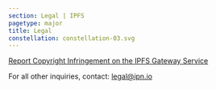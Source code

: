 ```yaml
---
section: Legal | IPFS
pagetype: major
title: Legal
constellation: constellation-03.svg
---
```


[Report Copyright Infringement on the IPFS Gateway Service](https://docs.google.com/a/andyet.com/forms/d/1fXchtQEQ6WDjedSk46ZZiye8vl4UxvyRZiltSOv2huc/viewform)

For all other inquiries, contact: [legal@ipn.io](mailto:legal@ipn.io)
